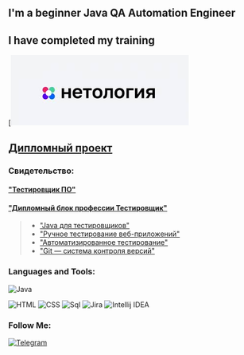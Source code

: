 ## I'm a beginner Java QA Automation Engineer

## I have completed my training
[![Header](https://github.com/DMITRI4IVANOV/Dmitri4Ivanov/blob/main/assets/netology.jpg)

## [Дипломный проект](https://github.com/DMITRI4IVANOV/QA-DiplomProject)


### Свидетельство:
#### ["Тестировщик ПО"](https://github.com/DMITRI4IVANOV/Dmitri4Ivanov/blob/main/assets/Тестировщик%20ПО.jpg)
#### ["Дипломный блок профессии Тестировщик"](https://github.com/DMITRI4IVANOV/Dmitri4Ivanov/blob/main/assets/Дипломынй%20блок%20профессии%20Тестировщик.jpg)
> * ["Java для тестировщиков"](https://github.com/DMITRI4IVANOV/Dmitri4Ivanov/blob/main/assets/java%20для%20тестировщиков.jpg)
> * ["Ручное тестирование веб-приложений"](https://github.com/DMITRI4IVANOV/Dmitri4Ivanov/blob/main/assets/Ручное%20тестирование%20веб%20приложений%20.jpg)
> * ["Автоматизированное тестирование"](https://github.com/DMITRI4IVANOV/Dmitri4Ivanov/blob/main/assets/Автоматизированное%20тестирование.jpg)
> * ["Git — система контроля версий"](https://github.com/DMITRI4IVANOV/Dmitri4Ivanov/blob/main/assets/Git%20-%20система%20контроля%20версий.jpg)


### Languages and Tools:
![Java](https://img.shields.io/badge/-Java-090909?style=for-the-badge&logo=java&logoColor=47C5FB)

![HTML](https://img.shields.io/badge/-HTML-090909?style=for-the-badge&logo=html&logoColor=F8C52C)
![CSS](https://img.shields.io/badge/-CSS-090909?style=for-the-badge&logo=css&logoColor=F88C00)
![Sql](https://img.shields.io/badge/-Sql-090909?style=for-the-badge&logo=mlsql&logoColor=00648B)
![Jira](https://img.shields.io/badge/-Jira-090909?style=for-the-badge&logo=jira&logoColor=00648B)
![Intellij IDEA](https://img.shields.io/badge/-Intellij_IDEA-090909?style=for-the-badge&logo=intellij_idea&logoColor=00648B)

### Follow Me:
[![Telegram](https://img.shields.io/badge/-Telegram-090909?style=for-the-badge&logo=telegram&logoColor=27A0D9)](https://t.me/DmitryAnatolevichIvanov)

